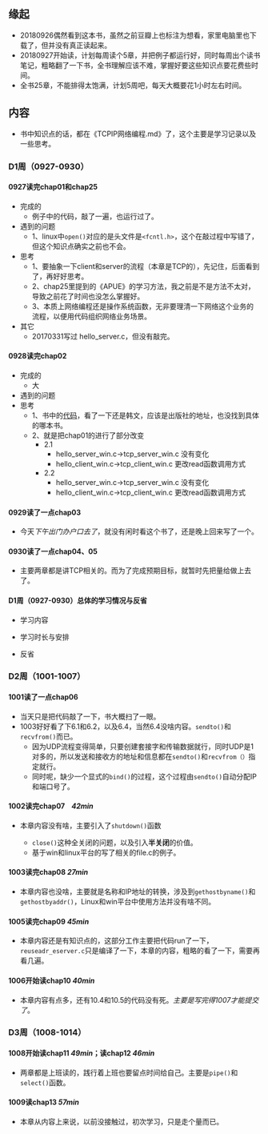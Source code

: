 ## 缘起

+ 20180926偶然看到这本书，虽然之前豆瓣上也标注为想看，家里电脑里也下载了，但并没有真正读起来。
+ 20180927开始读，计划每周读个5章，并把例子都运行好，同时每周出个读书笔记，粗略翻了一下书，全书理解应该不难，掌握好要这些知识点要花费些时间。
+ 全书25章，不能排得太饱满，计划5周吧，每天大概要花1小时左右时间。

## 内容

+ 书中知识点的话，都在《TCPIP网络编程.md》了，这个主要是学习记录以及一些思考。

### D1周（0927-0930）

#### 0927读完chap01和chap25

+ 完成的
  + 例子中的代码，敲了一遍，也运行过了。
+ 遇到的问题
  + 1、linux中`open()`对应的是头文件是`<fcntl.h>`，这个在敲过程中写错了，但这个知识点确实之前也不会。
+ 思考
  + 1、要抽象一下client和server的流程（本章是TCP的），先记住，后面看到了，再好好思考。
  + 2、chap25里提到的《APUE》的学习方法，我之前是不是方法不太对，导致之前花了时间也没怎么掌握好。
  + 3、本质上网络编程还是操作系统函数，无非要理清一下网络这个业务的流程，以便用代码组织网络业务场景。
+ 其它
  + 20170331写过 hello_server.c，但没有敲完。

#### 0928读完chap02

+ 完成的
  + 大
+ 遇到的问题
+ 思考
  + 1、书中的[代码](http://www.orentec.co.kr/)，看了一下还是韩文，应该是出版社的地址，也没找到具体的哪本书。
  + 2、就是把chap01的进行了部分改变
    + 2.1
      + hello_server_win.c->tcp_server_win.c  没有变化
      + hello_client_win.c->tcp_client_win.c  更改read函数调用方式
    + 2.2
      + hello_server_win.c->tcp_server_win.c  没有变化
      + hello_client_win.c->tcp_client_win.c  更改read函数调用方式

#### 0929读了一点chap03

+ 今天*下午出门办户口去了*，就没有闲时看这个书了，还是晚上回来写了一个。

#### 0930读了一点chap04、05

+ 主要两章都是讲TCP相关的。而为了完成预期目标，就暂时先把量给做上去了。

#### D1周（0927-0930）总体的学习情况与反省

+ 学习内容

+ 学习时长与安排

+ 反省

### D2周（1001-1007）

#### 1001读了一点chap06

+ 当天只是把代码敲了一下，书大概扫了一眼。
+ 1003好好看了下6.1和6.2，以及6.4，当然6.4没啥内容。`sendto()`和`recvfrom()`而已。
  + 因为UDP流程变得简单，只要创建套接字和传输数据就行，同时UDP是1对多的，所以发送和接收方的地址和信息都在`sendto()`和`recvfrom（）`指定就行。
  + 同时呢，缺少一个显式的`bind()`的过程，这个过程由`sendto()`自动分配IP和端口号了。

#### 1002读完chap07    *42min*

+ 本章内容没有啥，主要引入了`shutdown()`函数

  + `close()`这种全关闭的问题，以及引入**半关闭**的价值。
  + 基于win和linux平台的写了相关的file.c的例子。

#### 1003读完chap08  *27min*

+ 本章内容也没啥，主要就是名称和IP地址的转换，涉及到`gethostbyname()`和`gethostbyaddr()`，Linux和win平台中使用方法并没有啥不同。

#### 1005读完chap09  *45min*

+ 本章内容还是有知识点的，这部分工作主要把代码run了一下，`reuseadr_eserver.c`只是编译了一下，本章的内容，粗略的看了一下，需要再看几遍。

#### 1006开始读chap10  *40min*

+ 本章内容有点多，还有10.4和10.5的代码没有死。*主要是写完得1007才能提交了*。

### D3周（1008-1014）

#### 1008开始读chap11 *49min*；读chap12 *46min*

+ 两章都是上班读的，践行着上班也要留点时间给自己。主要是`pipe()`和`select()`函数。

#### 1009读chap13 *57min*

+ 本章从内容上来说，以前没接触过，初次学习，只是走个量而已。